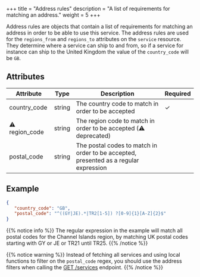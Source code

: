 +++
title = "Address rules"
description = "A list of requirements for matching an address."
weight = 5
+++

Address rules are objects that contain a list of requirements for matching an address in order to be able to use this service.
The address rules are used for the `regions_from` and `regions_to` attributes on the `service` resource.
They determine where a service can ship to and from, so if a service for instance can ship to the United Kingdom the value of the `country_code` will be `GB`.

## Attributes

Attribute     | Type   | Description                                                                          | Required
--------------|--------|--------------------------------------------------------------------------------------|---------
country_code  | string | The country code to match in order to be accepted                                    | ✓
⚠ region_code | string | The region code to match in order to be accepted (⚠ deprecated)                      |
postal_code   | string | The postal codes to match in order to be accepted, presented as a regular expression |

## Example

```json
{
   "country_code": "GB",
   "postal_code": "^((GY|JE).*|TR2[1-5]) ?[0-9]{1}[A-Z]{2}$"
}
```

{{% notice info %}}
The regular expression in the example will match all postal codes for the Channel Islands region, by matching UK postal codes starting with GY or JE or TR21 until TR25.
{{% /notice %}}

{{% notice warning %}}
Instead of fetching all services and using local functions to filter on the `postal_code` regex, you should use the address filters when calling the [GET /services](https://docs.myparcel.com/api-specification/#/Services/get_services) endpoint.
{{% /notice %}}
